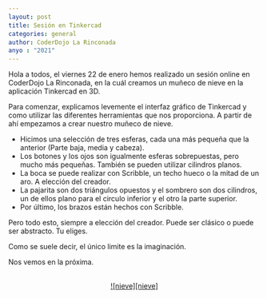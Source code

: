 ```yaml
---
layout: post
title: Sesión en Tinkercad
categories: general
author: CoderDojo La Rinconada
anyo : "2021"
---
```


Hola a todos, el viernes 22 de enero hemos realizado un sesión online en CoderDojo La Rinconada, en la cuál creamos un muñeco de nieve en la aplicación Tinkercad en 3D.

Para comenzar, explicamos levemente el interfaz gráfico de Tinkercad y como utilizar las diferentes herramientas que nos proporciona. A partir de ahí empezamos a crear nuestro muñeco de nieve.
 
* Hicimos una selección de tres esferas, cada una más pequeña que la anterior (Parte baja, media y cabeza). 
* Los botones y los ojos son igualmente esferas sobrepuestas, pero mucho más pequeñas. También se pueden utilizar cilindros planos.
* La boca se puede realizar con Scribble, un techo hueco o la mitad de un aro. A elección del creador.
* La pajarita son dos triángulos opuestos y el sombrero son dos cilindros, un de ellos plano para el circulo inferior y el otro la parte superior.
* Por último, los brazos están hechos con Scribble.

Pero todo esto, siempre a elección del creador. Puede ser clásico o puede ser abstracto. Tu eliges. 

Como se suele decir, el único limite es la imaginación. 

Nos vemos en la próxima.



<br>
<span style="display:block;text-align:center"><a href="https://www.tinkercad.com/things/9NL5cW3pF32-muneco-de-nieve" target="blank">![nieve][nieve]</a></span>
<br>


[nieve]:/images/munnieve.png




